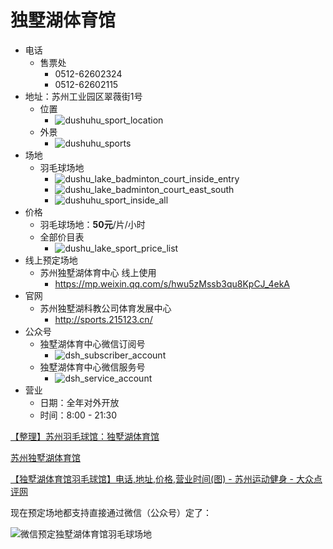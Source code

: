 # 独墅湖体育馆

* 电话
  * 售票处
    * 0512-62602324
    * 0512-62602115
* 地址：苏州工业园区翠薇街1号
  * 位置
    * ![dushuhu_sport_location](../../../assets/img/dushuhu_sport_location.jpg)
  * 外景
    * ![dushuhu_sports](../../../assets/img/dushuhu_sports.jpg)
* 场地
  * 羽毛球场地
    * ![dushu_lake_badminton_court_inside_entry](../../../assets/img/dushu_lake_badminton_court_inside_entry.jpg)
    * ![dushu_lake_badminton_court_east_south](../../../assets/img/dushu_lake_badminton_court_east_south.jpg)
    * ![dushuhu_sport_inside_all](../../../assets/img/dushuhu_sport_inside_all.jpg)
* 价格
  * 羽毛球场地：**50元**/片/小时
  * 全部价目表
    * ![dushu_lake_sport_price_list](../../../assets/img/dushu_lake_sport_price_list.jpg)
* 线上预定场地
  * 苏州独墅湖体育中心 线上使用
    * https://mp.weixin.qq.com/s/hwu5zMssb3qu8KpCJ_4ekA
* 官网
  * 苏州独墅湖科教公司体育发展中心
    * http://sports.215123.cn/
* 公众号
  * 独墅湖体育中心微信订阅号
    * ![dsh_subscriber_account](../../../assets/img/dsh_subscriber_account.png)
  * 独墅湖体育中心微信服务号
    * ![dsh_service_account](../../../assets/img/dsh_service_account.png)
* 营业
  * 日期：全年对外开放
  * 时间：8:00 - 21:30

[【整理】苏州羽毛球馆：独墅湖体育馆](https://www.crifan.com/suzhou_badminton_court_dushu_lake_gym_inside/)

[苏州独墅湖体育馆](http://www.feizhixiang.com/News_show.htm?id=158c64c9-6cbd-4561-804e-ec0a3151dc8d&type=94)

[【独墅湖体育馆羽毛球馆】电话,地址,价格,营业时间(图) - 苏州运动健身 - 大众点评网](http://www.dianping.com/shop/57142502)



现在预定场地都支持直接通过微信（公众号）定了：

![微信预定独墅湖体育馆羽毛球场地](../../../assets/img/dushu_lake_order_court_by_weixin.png)
